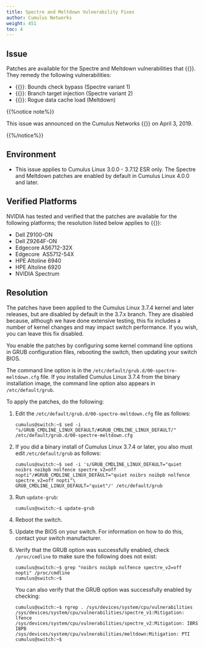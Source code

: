 ```yaml
---
title: Spectre and Meltdown Vulnerability Fixes
author: Cumulus Networks
weight: 451
toc: 4
---
```


## Issue
<!-- vale off -->
Patches are available for the Spectre and Meltdown vulnerabilities that {{<link url="Meltdown-and-Spectre-Modern-CPU-Vulnerabilities" text="Cumulus Networks announced previously">}}. They remedy the following vulnerabilities:
<!-- vale on -->
- {{<exlink url="https://cve.mitre.org/cgi-bin/cvename.cgi?name=CVE-2017-5753" text="CVE-2017-5753">}}: Bounds check bypass (Spectre variant 1)
- {{<exlink url="https://cve.mitre.org/cgi-bin/cvename.cgi?name=CVE-2017-5715" text="CVE-2017-5715">}}: Branch target injection (Spectre variant 2)
- {{<exlink url="https://cve.mitre.org/cgi-bin/cvename.cgi?name=CVE-2017-5754" text="CVE-2017-5754">}}: Rogue data cache load (Meltdown)

{{%notice note%}}
<!-- vale off -->
This issue was announced on the Cumulus Networks {{<exlink url="https://lists.cumulusnetworks.com/pipermail/cumulus-security-announce/2019-April/000012.html" text="security announcement mailing list">}} on April 3, 2019.
<!-- vale on -->
{{%/notice%}}

## Environment

- This issue applies to Cumulus Linux 3.0.0 - 3.7.12 ESR only. The Spectre and Meltdown patches are enabled by default in Cumulus Linux 4.0.0 and later.

## Verified Platforms

NVIDIA has tested and verified that the patches are available for the following platforms; the resolution listed below applies to {{<exlink url="https://www.nvidia.com/en-us/networking/ethernet-switching/hardware-compatibility-list/" text="all supported platforms">}}:

- Dell Z9100-ON
- Dell Z9264F-ON
- Edgecore AS6712-32X
- Edgecore  AS5712-54X
- HPE Altoline 6940
- HPE Altoline 6920
- NVIDIA Spectrum

## Resolution

The patches have been applied to the Cumulus Linux 3.7.4 kernel and later releases, but are disabled by default in the 3.7.x branch. They are disabled because, although we have done extensive testing, this fix includes a number of kernel changes and may impact switch performance. If you wish, you can leave this fix disabled.

You enable the patches by configuring some kernel command line options in GRUB configuration files, rebooting the switch, then updating your switch BIOS.

The command line option is in the `/etc/default/grub.d/00-spectre-meltdown.cfg` file. If you installed Cumulus Linux 3.7.4 from the binary installation image, the command line option also appears in `/etc/default/grub`.

To apply the patches, do the following:

1.  Edit the `/etc/default/grub.d/00-spectre-meltdown.cfg` file as follows:  

        cumulus@switch:~$ sed -i "s/GRUB_CMDLINE_LINUX_DEFAULT/#GRUB_CMDLINE_LINUX_DEFAULT/" /etc/default/grub.d/00-spectre-meltdown.cfg

2.  If you did a binary install of Cumulus Linux 3.7.4 or later, you also must edit `/etc/default/grub` as follows:  

        cumulus@switch:~$ sed -i 's/GRUB_CMDLINE_LINUX_DEFAULT="quiet noibrs noibpb nolfence spectre_v2=off nopti"/#GRUB_CMDLINE_LINUX_DEFAULT="quiet noibrs noibpb nolfence spectre_v2=off nopti"\
        GRUB_CMDLINE_LINUX_DEFAULT="quiet"/' /etc/default/grub

3.  Run `update-grub`:  

        cumulus@switch:~$ update-grub

4.  Reboot the switch.

5.  Update the BIOS on your switch. For information on how to do this, contact your switch manufacturer.

6.  Verify that the GRUB option was successfully enabled, check `/proc/cmdline` to make sure the following does not exist:  

        cumulus@switch:~$ grep "noibrs noibpb nolfence spectre_v2=off nopti" /proc/cmdline
        cumulus@switch:~$ 

    You can also verify that the GRUB option was successfully enabled by
    checking:  

        cumulus@switch:~$ rgrep . /sys/devices/system/cpu/vulnerabilities
        /sys/devices/system/cpu/vulnerabilities/spectre_v1:Mitigation: lfence
        /sys/devices/system/cpu/vulnerabilities/spectre_v2:Mitigation: IBRS IBPB
        /sys/devices/system/cpu/vulnerabilities/meltdown:Mitigation: PTI
        cumulus@switch:~$ 
